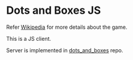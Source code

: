 # Dots and Boxes JS

Refer [Wikipedia](https://en.wikipedia.org/wiki/Dots_and_Boxes) for more details about the game.

This is a JS client.

Server is implemented in [dots_and_boxes](https://github.com/tdrmk/dots_and_boxes) repo.
